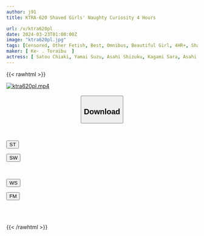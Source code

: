 ```yaml
---
author: j91
title: KTRA-620 Shaved Girls' Naughty Curiosity 4 Hours

url: /v/ktra620pl
date: 2024-03-23T01:00:00Z
image: "ktra620pl.jpg"
tags: [Censored, Other Fetish, Best, Omnibus, Beautiful Girl, 4HR+, Shaved	]
maker: [ Ke- . Toraibu  ]
actress: [ Satou Chiaki, Yamai Suzu, Asahi Shizuku, Kagami Sara, Asahi Rin ]
---
```



{{< rawhtml >}}

<div class="video" data-videoid="eLdlpzWKkLHjlG">
    <a href="javascript:;">
        <img src="/v/ktra620pl/ktra620pl.jpg" width="WIDTH" height="HEIGHT" alt="ktra620pl.mp4" loading="lazy">
    </a>
</div>

<script type="text/javascript" src="https://j91.asia/asset/on-demand-st.js"></script>

<br>
  <link rel="stylesheet" href="https://j91.asia/asset/bs5.css">
  
  <center>
  <button class="btn btn-primary" type="button" data-bs-toggle="collapse" data-bs-target=".multi-collapse" aria-expanded="false" aria-controls="multiCollapseExample1 multiCollapseExample2"><h2>Download</h2></button></center>
</p>
<div class="row">
  <div class="col">
    <div class="collapse multi-collapse" id="multiCollapseExample1">
      <div class="card card-body">
	      	      <br>
<div class="buttons">  
<p><a href="https://streamtape.to/v/eLdlpzWKkLHjlG" target="_blank"><button class="btn-hover color-3"><i class="fa fa-download"></i> ST</button></a></p>
<p><a href="https://asnwish.com/yrr5kt6q8v01" target="_blank"><button class="btn-hover color-2"><i class="fa fa-download"></i> SW</button></a></p></div>
    </div>
  </div>
</div>
  <div class="col">
    <div class="collapse multi-collapse" id="multiCollapseExample2">
      <div class="card card-body">
	      <br>
<div class="buttons">
<p><a href="https://wolfstream.tv/9mbe08hgvivz"><button class="btn-hover color-9"><i class="fa fa-download"></i> WS</button></a></p>
<p><a href="https://filemoon.sx/d/xp7qw2jruux3"><button class="btn-hover color-8"><i class="fa fa-download"></i> FM</button></a></p></div>
<br><br>
      </div>
    </div>
  </div>
</div>

{{< /rawhtml >}}